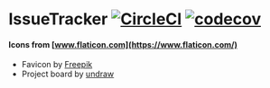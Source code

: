 # IssueTracker [![CircleCI](https://circleci.com/gh/nursh/IssueTracker.svg?style=svg)](https://circleci.com/gh/nursh/IssueTracker) [![codecov](https://codecov.io/gh/nursh/IssueTracker/branch/master/graph/badge.svg)](https://codecov.io/gh/nursh/IssueTracker)




#### Icons from [www.flaticon.com](https://www.flaticon.com/) 

- Favicon by [Freepik]("https://www.flaticon.com/authors/freepik")
- Project board by [undraw](https://undraw.co/search)
